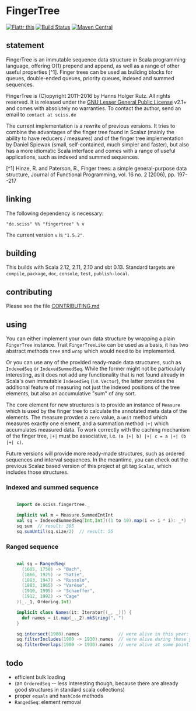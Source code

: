 # FingerTree

[![Flattr this](http://api.flattr.com/button/flattr-badge-large.png)](https://flattr.com/submit/auto?user_id=sciss&url=https%3A%2F%2Fgithub.com%2FSciss%2FFingerTree&title=FingerTree&language=Scala&tags=github&category=software)
[![Build Status](https://travis-ci.org/Sciss/FingerTree.svg?branch=master)](https://travis-ci.org/Sciss/FingerTree)
[![Maven Central](https://maven-badges.herokuapp.com/maven-central/de.sciss/fingertree_2.12/badge.svg)](https://maven-badges.herokuapp.com/maven-central/de.sciss/fingertree_2.12)

## statement

FingerTree is an immutable sequence data structure in Scala programming language, offering O(1) prepend and append, as well as a range of other useful properties [^1]. Finger trees can be used as building blocks for queues, double-ended queues, priority queues, indexed and summed sequences.

FingerTree is (C)opyright 2011&ndash;2016 by Hanns Holger Rutz. All rights reserved. It is released under the [GNU Lesser General Public License](https://raw.github.com/Sciss/FingerTree/master/LICENSE) v2.1+ and comes with absolutely no warranties. To contact the author, send an email to `contact at sciss.de`

The current implementation is a rewrite of previous versions. It tries to combine the advantages of the finger tree found in Scalaz (mainly the ability to have reducers / measures) and of the finger tree implementation by Daniel Spiewak (small, self-contained, much simpler and faster), but also has a more idiomatic Scala interface and comes with a range of useful applications, such as indexed and summed sequences.

[^1] Hinze, R. and Paterson, R., Finger trees: a simple general-purpose data structure, Journal of Functional Programming, vol. 16 no. 2 (2006), pp. 197--217

## linking

The following dependency is necessary:

    "de.sciss" %% "fingertree" % v

The current version `v` is `"1.5.2"`.

## building

This builds with Scala 2.12, 2.11, 2.10 and sbt 0.13. Standard targets are `compile`, `package`, `doc`, `console`, `test`, `publish-local`.

## contributing

Please see the file [CONTRIBUTING.md](CONTRIBUTING.md)

## using

You can either implement your own data structure by wrapping a plain `FingerTree` instance. Trait `FingerTreeLike` can be used as a basis, it has two abstract methods `tree` and `wrap` which would need to be implemented.

Or you can use any of the provided ready-made data structures, such as `IndexedSeq` or `IndexedSummedSeq`. While the former might not be particularly interesting, as it does not add any functionality that is not found already in Scala's own immutable `IndexedSeq` (i.e. `Vector`), the latter provides the additional feature of measuring not just the indexed positions of the tree elements, but also an accumulative "sum" of any sort.

The core element for new structures is to provide an instance of `Measure` which is used by the finger tree to calculate the annotated meta data of the elements. The measure provdes a `zero` value, a `unit` method which measures exactly one element, and a summation method `|+|` which accumulates measured data. To work correctly with the caching mechanism of the finger tree, `|+|` must be associative, i.e. `(a |+| b) |+| c = a |+| (b |+| c)`.

Future versions will provide more ready-made structures, such as ordered sequences and interval sequences. In the meantime, you can check out the previous Scalaz based version of this project at git tag `Scalaz`, which includes those structures.

### Indexed and summed sequence

```scala

    import de.sciss.fingertree._

    implicit val m = Measure.SummedIntInt
    val sq = IndexedSummedSeq[Int,Int]((1 to 10).map(i => i * i): _*)
    sq.sum  // result: 385
    sq.sumUntil(sq.size/2)  // result: 55
```

### Ranged sequence

```scala

    val sq = RangedSeq(
      (1685, 1750) -> "Bach",
      (1866, 1925) -> "Satie",
      (1883, 1947) -> "Russolo",
      (1883, 1965) -> "Varèse",
      (1910, 1995) -> "Schaeffer",
      (1912, 1992) -> "Cage"
    )(_._1, Ordering.Int)

    implicit class Names(it: Iterator[(_, _)]) {
      def names = it.map(_._2).mkString(", ")
    }

    sq.intersect(1900).names               // were alive in this year: Satie, Varèse, Russolo
    sq.filterIncludes(1900 -> 1930).names  // were alive during these years: Varèse, Russolo
    sq.filterOverlaps(1900 -> 1930).names  // were alive at some point of this period: all but Bach
```

## todo

 - efficient bulk loading
 - (an `OrderedSeq` -- less interesting though, because there are already good structures in standard scala collections)
 - proper `equals` and `hashCode` methods
 - `RangedSeq`: element removal
